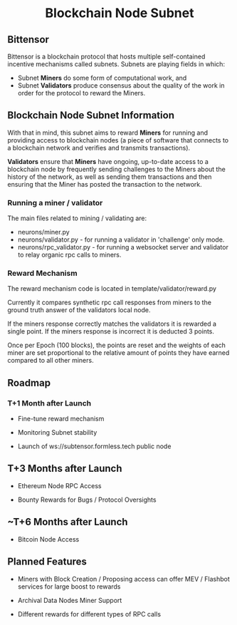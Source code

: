 <div align="center">

# **Blockchain Node Subnet**

<div align="left">

## Bittensor

Bittensor is a blockchain protocol that hosts multiple self-contained incentive mechanisms called subnets. Subnets are playing fields in which:

- Subnet **Miners** do some form of computational work, and
- Subnet **Validators** produce consensus about the quality of the work in order for the protocol to reward the Miners.

## Blockchain Node Subnet Information

With that in mind, this subnet aims to reward **Miners** for running and providing access to blockchain nodes (a piece of software that connects to a blockchain network and verifies and transmits transactions).

**Validators** ensure that **Miners** have ongoing, up-to-date access to a blockchain node by frequently sending challenges to the Miners about the history of the network, as well as sending them transactions and then ensuring that the Miner has posted the transaction to the network.


### Running a miner / validator

The main files related to mining / validating are:

- neurons/miner.py
- neurons/validator.py - for running a validator in 'challenge' only mode.
- neurons/rpc_validator.py - for running a websocket server and validator to relay organic rpc calls to miners.

### Reward Mechanism

The reward mechanism code is located in template/validator/reward.py

Currently it compares synthetic rpc call responses from miners to the ground truth answer of the validators local node. 

If the miners response correctly matches the validators it is rewarded a single point. If the miners response is incorrect it is deducted 3 points. 

Once per Epoch (100 blocks), the points are reset and the weights of each miner are set proportional to the relative amount of points they have earned compared to all other miners.


## Roadmap

### T+1 Month after Launch

- Fine-tune reward mechanism

- Monitoring Subnet stability

- Launch of ws://subtensor.formless.tech public node

## T+3 Months after Launch 

- Ethereum Node RPC Access

- Bounty Rewards for Bugs / Protocol Oversights

## ~T+6 Months after Launch

- Bitcoin Node Access

## Planned Features

- Miners with Block Creation / Proposing access can offer MEV / Flashbot services for large boost to rewards

- Archival Data Nodes Miner Support

- Different rewards for different types of RPC calls